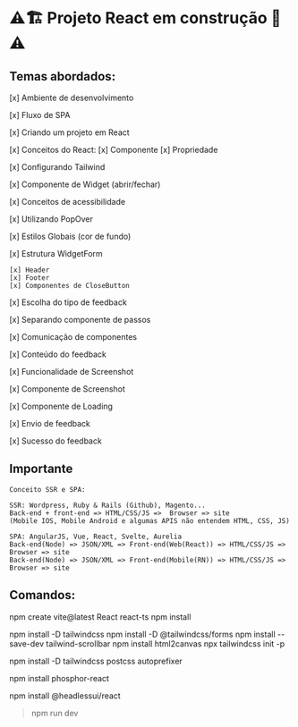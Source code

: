 # ⚠️🏗️ Projeto React em construção 🚧⚠️


## Temas abordados:

[x] Ambiente de desenvolvimento

[x] Fluxo de SPA

[x] Criando um projeto em React

[x] Conceitos do React: [x] Componente [x] Propriedade
    
[x] Configurando Tailwind

[x] Componente de Widget (abrir/fechar)

[x] Conceitos de acessibilidade

[x] Utilizando PopOver

[x] Estilos Globais (cor de fundo)

[x] Estrutura WidgetForm

    [x] Header
    [x] Footer
    [x] Componentes de CloseButton

[x] Escolha do tipo de feedback

[x] Separando componente de passos

[x] Comunicação de componentes

[x] Conteúdo do feedback

[x] Funcionalidade de Screenshot

[x] Componente de Screenshot

[x] Componente de Loading

[x] Envio de feedback

[x] Sucesso do feedback

## Importante
```
Conceito SSR e SPA:

SSR: Wordpress, Ruby & Rails (Github), Magento...
Back-end + front-end => HTML/CSS/JS =>  Browser => site
(Mobile IOS, Mobile Android e algumas APIS não entendem HTML, CSS, JS)

SPA: AngularJS, Vue, React, Svelte, Aurelia
Back-end(Node) => JSON/XML => Front-end(Web(React)) => HTML/CSS/JS =>  Browser => site
Back-end(Node) => JSON/XML => Front-end(Mobile(RN)) => HTML/CSS/JS =>  Browser => site
```


## Comandos:

npm create vite@latest
React
react-ts
npm install

npm install -D tailwindcss
npm install -D @tailwindcss/forms
npm install --save-dev tailwind-scrollbar
npm install html2canvas
npx tailwindcss init -p

npm install -D tailwindcss postcss autoprefixer

npm install phosphor-react

npm install @headlessui/react


> npm run dev


